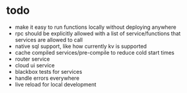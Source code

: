 # todo

- make it easy to run functions locally without deploying anywhere
- rpc should be explicitly allowed with a list of service/functions that services are allowed to call
- native sql support, like how currently kv is supported
- cache compiled services/pre-compile to reduce cold start times
- router service
- cloud ui service
- blackbox tests for services
- handle errors everywhere
- live reload for local development

